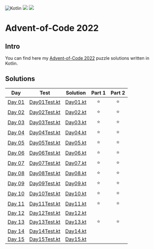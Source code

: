 ![Kotlin](https://img.shields.io/badge/Kotlin-grey?logo=Kotlin&style=for-the-badge)
![](https://img.shields.io/badge/📅%20days-12-005060?style=for-the-badge)
![](https://img.shields.io/badge/⭐%20stars-24-005060?style=for-the-badge)

# Advent-of-Code 2022

## Intro

You can find here my [Advent-of-Code 2022](https://adventofcode.com/2022) puzzle solutions written in Kotlin.

## Solutions

| Day                                            | Test                                                                                                                                  | Solution                                                                                                                      | Part 1 | Part 2 |
|------------------------------------------------|---------------------------------------------------------------------------------------------------------------------------------------|-------------------------------------------------------------------------------------------------------------------------------|:------:|:------:|
| [Day 01](https://adventofcode.com/2022/day/1)  | [Day01Test.kt](https://github.com/EmRe-One/advent-of-code-2022/blob/master/src/test/kotlin/tr/emreone/adventofcode/days/Day01Test.kt) | [Day01.kt](https://github.com/EmRe-One/advent-of-code-2022/blob/master/src/main/kotlin/tr/emreone/adventofcode/days/Day01.kt) |   ⭐    |   ⭐    |
| [Day 02](https://adventofcode.com/2022/day/2)  | [Day02Test.kt](https://github.com/EmRe-One/advent-of-code-2022/blob/master/src/test/kotlin/tr/emreone/adventofcode/days/Day02Test.kt) | [Day02.kt](https://github.com/EmRe-One/advent-of-code-2022/blob/master/src/main/kotlin/tr/emreone/adventofcode/days/Day02.kt) |   ⭐    |   ⭐    |
| [Day 03](https://adventofcode.com/2022/day/3)  | [Day03Test.kt](https://github.com/EmRe-One/advent-of-code-2022/blob/master/src/test/kotlin/tr/emreone/adventofcode/days/Day03Test.kt) | [Day03.kt](https://github.com/EmRe-One/advent-of-code-2022/blob/master/src/main/kotlin/tr/emreone/adventofcode/days/Day03.kt) |   ⭐    |   ⭐    |
| [Day 04](https://adventofcode.com/2022/day/4)  | [Day04Test.kt](https://github.com/EmRe-One/advent-of-code-2022/blob/master/src/test/kotlin/tr/emreone/adventofcode/days/Day04Test.kt) | [Day04.kt](https://github.com/EmRe-One/advent-of-code-2022/blob/master/src/main/kotlin/tr/emreone/adventofcode/days/Day04.kt) |   ⭐    |   ⭐    |
| [Day 05](https://adventofcode.com/2022/day/5)  | [Day05Test.kt](https://github.com/EmRe-One/advent-of-code-2022/blob/master/src/test/kotlin/tr/emreone/adventofcode/days/Day05Test.kt) | [Day05.kt](https://github.com/EmRe-One/advent-of-code-2022/blob/master/src/main/kotlin/tr/emreone/adventofcode/days/Day05.kt) |   ⭐    |   ⭐    |
| [Day 06](https://adventofcode.com/2022/day/6)  | [Day06Test.kt](https://github.com/EmRe-One/advent-of-code-2022/blob/master/src/test/kotlin/tr/emreone/adventofcode/days/Day06Test.kt) | [Day06.kt](https://github.com/EmRe-One/advent-of-code-2022/blob/master/src/main/kotlin/tr/emreone/adventofcode/days/Day06.kt) |   ⭐    |   ⭐    |
| [Day 07](https://adventofcode.com/2022/day/7)  | [Day07Test.kt](https://github.com/EmRe-One/advent-of-code-2022/blob/master/src/test/kotlin/tr/emreone/adventofcode/days/Day07Test.kt) | [Day07.kt](https://github.com/EmRe-One/advent-of-code-2022/blob/master/src/main/kotlin/tr/emreone/adventofcode/days/Day07.kt) |   ⭐    |   ⭐    |
| [Day 08](https://adventofcode.com/2022/day/8)  | [Day08Test.kt](https://github.com/EmRe-One/advent-of-code-2022/blob/master/src/test/kotlin/tr/emreone/adventofcode/days/Day08Test.kt) | [Day08.kt](https://github.com/EmRe-One/advent-of-code-2022/blob/master/src/main/kotlin/tr/emreone/adventofcode/days/Day08.kt) |   ⭐    |   ⭐    |
| [Day 09](https://adventofcode.com/2022/day/9)  | [Day09Test.kt](https://github.com/EmRe-One/advent-of-code-2022/blob/master/src/test/kotlin/tr/emreone/adventofcode/days/Day09Test.kt) | [Day09.kt](https://github.com/EmRe-One/advent-of-code-2022/blob/master/src/main/kotlin/tr/emreone/adventofcode/days/Day09.kt) |   ⭐    |   ⭐    |
| [Day 10](https://adventofcode.com/2022/day/10) | [Day10Test.kt](https://github.com/EmRe-One/advent-of-code-2022/blob/master/src/test/kotlin/tr/emreone/adventofcode/days/Day10Test.kt) | [Day10.kt](https://github.com/EmRe-One/advent-of-code-2022/blob/master/src/main/kotlin/tr/emreone/adventofcode/days/Day10.kt) |   ⭐    |   ⭐    |
| [Day 11](https://adventofcode.com/2022/day/11) | [Day11Test.kt](https://github.com/EmRe-One/advent-of-code-2022/blob/master/src/test/kotlin/tr/emreone/adventofcode/days/Day11Test.kt) | [Day11.kt](https://github.com/EmRe-One/advent-of-code-2022/blob/master/src/main/kotlin/tr/emreone/adventofcode/days/Day11.kt) |   ⭐    |   ⭐    |
| [Day 12](https://adventofcode.com/2022/day/12) | [Day12Test.kt](https://github.com/EmRe-One/advent-of-code-2022/blob/master/src/test/kotlin/tr/emreone/adventofcode/days/Day12Test.kt) | [Day12.kt](https://github.com/EmRe-One/advent-of-code-2022/blob/master/src/main/kotlin/tr/emreone/adventofcode/days/Day12.kt) |        |        |
| [Day 13](https://adventofcode.com/2022/day/13) | [Day13Test.kt](https://github.com/EmRe-One/advent-of-code-2022/blob/master/src/test/kotlin/tr/emreone/adventofcode/days/Day13Test.kt) | [Day13.kt](https://github.com/EmRe-One/advent-of-code-2022/blob/master/src/main/kotlin/tr/emreone/adventofcode/days/Day13.kt) |   ⭐    |   ⭐    |
| [Day 14](https://adventofcode.com/2022/day/14) | [Day14Test.kt](https://github.com/EmRe-One/advent-of-code-2022/blob/master/src/test/kotlin/tr/emreone/adventofcode/days/Day14Test.kt) | [Day14.kt](https://github.com/EmRe-One/advent-of-code-2022/blob/master/src/main/kotlin/tr/emreone/adventofcode/days/Day14.kt) |        |        |
|[Day 15](https://adventofcode.com/2022/day/15) | [Day15Test.kt](https://github.com/EmRe-One/advent-of-code-2022/blob/master/src/test/kotlin/tr/emreone/adventofcode/days/Day15Test.kt) | [Day15.kt](https://github.com/EmRe-One/advent-of-code-2022/blob/master/src/main/kotlin/tr/emreone/adventofcode/days/Day15.kt) |       |       |
<!-- $1 -->
